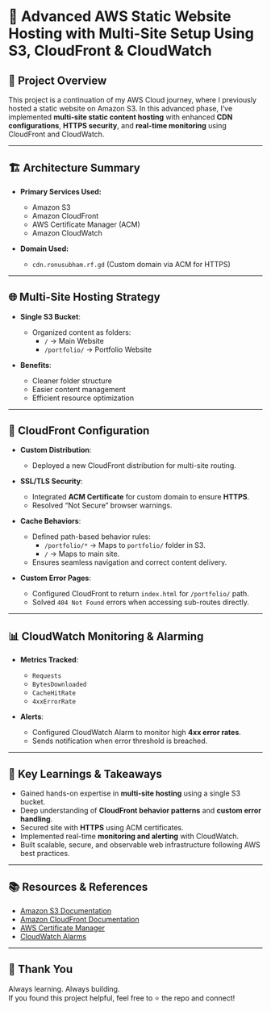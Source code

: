 # 🚀 Advanced AWS Static Website Hosting with Multi-Site Setup Using S3, CloudFront & CloudWatch

## 📌 Project Overview

This project is a continuation of my AWS Cloud journey, where I previously hosted a static website on Amazon S3. In this advanced phase, I’ve implemented **multi-site static content hosting** with enhanced **CDN configurations**, **HTTPS security**, and **real-time monitoring** using CloudFront and CloudWatch.

---

## 🏗️ Architecture Summary

- **Primary Services Used:**  
  - Amazon S3  
  - Amazon CloudFront  
  - AWS Certificate Manager (ACM)  
  - Amazon CloudWatch

- **Domain Used:**  
  - `cdn.ronusubham.rf.gd` (Custom domain via ACM for HTTPS)

---

## 🌐 Multi-Site Hosting Strategy

- **Single S3 Bucket**:
  - Organized content as folders:  
    - `/` → Main Website  
    - `/portfolio/` → Portfolio Website  

- **Benefits**:
  - Cleaner folder structure
  - Easier content management
  - Efficient resource optimization  

---

## 🚀 CloudFront Configuration

- **Custom Distribution**:
  - Deployed a new CloudFront distribution for multi-site routing.

- **SSL/TLS Security**:
  - Integrated **ACM Certificate** for custom domain to ensure **HTTPS**.
  - Resolved “Not Secure” browser warnings.

- **Cache Behaviors**:
  - Defined path-based behavior rules:
    - `/portfolio/*` → Maps to `portfolio/` folder in S3.
    - `/` → Maps to main site.
  - Ensures seamless navigation and correct content delivery.

- **Custom Error Pages**:
  - Configured CloudFront to return `index.html` for `/portfolio/` path.
  - Solved `404 Not Found` errors when accessing sub-routes directly.

---

## 📊 CloudWatch Monitoring & Alarming

- **Metrics Tracked**:
  - `Requests`
  - `BytesDownloaded`
  - `CacheHitRate`
  - `4xxErrorRate`

- **Alerts**:
  - Configured CloudWatch Alarm to monitor high **4xx error rates**.
  - Sends notification when error threshold is breached.

---

## 🎯 Key Learnings & Takeaways

- Gained hands-on expertise in **multi-site hosting** using a single S3 bucket.
- Deep understanding of **CloudFront behavior patterns** and **custom error handling**.
- Secured site with **HTTPS** using ACM certificates.
- Implemented real-time **monitoring and alerting** with CloudWatch.
- Built scalable, secure, and observable web infrastructure following AWS best practices.

---


## 📚 Resources & References

- [Amazon S3 Documentation](https://docs.aws.amazon.com/s3/index.html)
- [Amazon CloudFront Documentation](https://docs.aws.amazon.com/cloudfront/)
- [AWS Certificate Manager](https://docs.aws.amazon.com/acm/)
- [CloudWatch Alarms](https://docs.aws.amazon.com/AmazonCloudWatch/latest/monitoring/AlarmThatSendsEmail.html)

---

## 🙌 Thank You

Always learning. Always building.  
If you found this project helpful, feel free to ⭐ the repo and connect!

